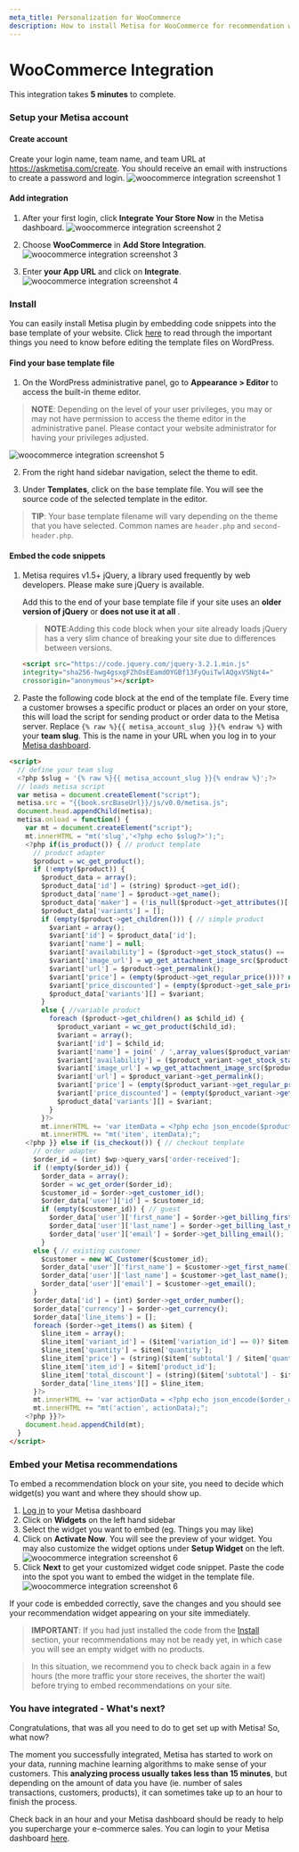 ```yaml
---
meta_title: Personalization for WooCommerce
description: How to install Metisa for WooCommerce for recommendation widgets, personalized emails and predictive customer analytics
---
```


# WooCommerce Integration

This integration takes **5 minutes** to complete.

### Setup your Metisa account

#### Create account
Create your login name, team name, and team URL at https://askmetisa.com/create. You should receive an email with instructions to create a password and login.
![woocommerce integration screenshot 1](/images/woocommerce/woocommerce-1.png)

#### Add integration
1. After your first login, click **Integrate Your Store Now** in the Metisa dashboard.
![woocommerce integration screenshot 2](/images/woocommerce/woocommerce-2.png)

2. Choose **WooCommerce** in **Add Store Integration**.
![woocommerce integration screenshot 3](/images/woocommerce/woocommerce-3.png)

3. Enter **your App URL** and click on **Integrate**.
![woocommerce integration screenshot 4](/images/woocommerce/woocommerce-4.png)

### Install
You can easily install Metisa plugin by embedding code snippets into the base template of your website. Click [here](https://codex.wordpress.org/Editing_Files#Things_You_Need_to_Know) to read through the important things you need to know before editing the template files on WordPress.

#### Find your base template file
1. On the WordPress administrative panel, go to **Appearance > Editor** to access the built-in theme editor.
  >**NOTE**: Depending on the level of your user privileges, you may or may not have permission to access the theme editor in the administrative panel. Please contact your website administrator for having your privileges adjusted.

  ![woocommerce integration screenshot 5](/images/woocommerce/woocommerce-5.png)

2. From the right hand sidebar navigation, select the theme to edit.

3. Under **Templates**, click on the base template file. You will see the source code of the selected template in the editor.
  >**TIP**: Your base template filename will vary depending on the theme that you have selected. Common names are `header.php` and `second-header.php`.

#### Embed the code snippets
1. Metisa requires v1.5+ jQuery, a library used frequently by web developers. Please make sure jQuery is available.

   Add this to the end of your base template file if your site uses an **older version of jQuery** or **does not use it at all** .
   > **NOTE**:Adding this code block when your site already loads jQuery has a very slim chance of breaking your site due to differences between versions.

   ```html
   <script src="https://code.jquery.com/jquery-3.2.1.min.js"
   integrity="sha256-hwg4gsxgFZhOsEEamdOYGBf13FyQuiTwlAQgxVSNgt4="
   crossorigin="anonymous"></script>
   ```

2. Paste the following code block at the end of the template file. Every time a customer browses a specific product or places an order on your store, this will load the script for sending product or order data to the Metisa server. Replace `{% raw %}{{ metisa_account_slug }}{% endraw %}` with your **team slug**. This is the name in your URL when you log in to your [Metisa dashboard](https://askmetisa.com/myteamslug/insights/opportunities).
  ```html
  <script>
    // define your team slug
    <?php $slug = '{% raw %}{{ metisa_account_slug }}{% endraw %}';?>
    // loads metisa script
    var metisa = document.createElement("script");
    metisa.src = "{{book.srcBaseUrl}}/js/v0.0/metisa.js";
    document.head.appendChild(metisa);
    metisa.onload = function() {
      var mt = document.createElement("script");
      mt.innerHTML = "mt('slug','<?php echo $slug?>');";
      <?php if(is_product()) { // product template
        // product adapter
        $product = wc_get_product();
        if (!empty($product)) {
          $product_data = array();
          $product_data['id'] = (string) $product->get_id();
          $product_data['name'] = $product->get_name();
          $product_data['maker'] = (!is_null($product->get_attributes()['brand']))? $product->get_attributes()['brand']->get_options()[0]: null;
          $product_data['variants'] = [];
          if (empty($product->get_children())) { // simple product
            $variant = array();
            $variant['id'] = $product_data['id'];
            $variant['name'] = null;
            $variant['availability'] = ($product->get_stock_status() == 'outofstock')? 0: $product->get_stock_quantity();
            $variant['image_url'] = wp_get_attachment_image_src($product->get_image_id())[0];
            $variant['url'] = $product->get_permalink();
            $variant['price'] = (empty($product->get_regular_price()))? null: $product->get_regular_price();
            $variant['price_discounted'] = (empty($product->get_sale_price()))? null: $product->get_sale_price();
            $product_data['variants'][] = $variant;
          }
          else { //variable product
            foreach ($product->get_children() as $child_id) {
              $product_variant = wc_get_product($child_id);
              $variant = array();
              $variant['id'] = $child_id;
              $variant['name'] = join(' / ',array_values($product_variant->get_variation_attributes()));
              $variant['availability'] = ($product_variant->get_stock_status() == 'outofstock')? 0: $product_variant->get_stock_quantity();
              $variant['image_url'] = wp_get_attachment_image_src($product_variant->get_image_id())[0];
              $variant['url'] = $product_variant->get_permalink();
              $variant['price'] = (empty($product_variant->get_regular_price()))? null: $product_variant->get_regular_price();
              $variant['price_discounted'] = (empty($product_variant->get_sale_price()))? null: $product_variant->get_sale_price();
              $product_data['variants'][] = $variant;
            }
          }?>
          mt.innerHTML += 'var itemData = <?php echo json_encode($product_data);?>;';
          mt.innerHTML += "mt('item', itemData);";
      <?php }} else if (is_checkout()) { // checkout template
        // order adapter
        $order_id = (int) $wp->query_vars['order-received'];
        if (!empty($order_id)) {
          $order_data = array();
          $order = wc_get_order($order_id);
          $customer_id = $order->get_customer_id();
          $order_data['user']['id'] = $customer_id;
          if (empty($customer_id)) { // guest
            $order_data['user']['first_name'] = $order->get_billing_first_name();
            $order_data['user']['last_name'] = $order->get_billing_last_name();
            $order_data['user']['email'] = $order->get_billing_email();
          }
        else { // existing customer
          $customer = new WC_Customer($customer_id);
          $order_data['user']['first_name'] = $customer->get_first_name();
          $order_data['user']['last_name'] = $customer->get_last_name();
          $order_data['user']['email'] = $customer->get_email();
        }
        $order_data['id'] = (int) $order->get_order_number();
        $order_data['currency'] = $order->get_currency();
        $order_data['line_items'] = [];
        foreach ($order->get_items() as $item) {
          $line_item = array();
          $line_item['variant_id'] = ($item['variation_id'] == 0)? $item['product_id']: $item['variation_id'];
          $line_item['quantity'] = $item['quantity'];
          $line_item['price'] = (string)($item['subtotal'] / $item['quantity']);
          $line_item['item_id'] = $item['product_id'];
          $line_item['total_discount'] = (string)($item['subtotal'] - $item['total']);
          $order_data['line_items'][] = $line_item;
        }?>
        mt.innerHTML += 'var actionData = <?php echo json_encode($order_data);?>;';
        mt.innerHTML += "mt('action', actionData);";
      <?php }}?>
      document.head.appendChild(mt);
    }
  </script>
  ```

### Embed your Metisa recommendations

To embed a recommendation block on your site, you need to decide which widget(s) you want and where they should show up.

1. [Log in](https://askmetisa.com/login) to your Metisa dashboard
2. Click on **Widgets** on the left hand sidebar
3. Select the widget you want to embed (eg. Things you may like)
4. Click on **Activate Now**. You will see the preview of your widget. You may also customize the widget options under **Setup Widget** on the left.
![woocommerce integration screenshot 6](/images/woocommerce/woocommerce-6.png)
5. Click **Next** to get your customized widget code snippet. Paste the code into the spot you want to embed the widget in the template file.
![woocommerce integration screenshot 6](/images/woocommerce/woocommerce-7.png)

If your code is embedded correctly, save the changes and you should see your recommendation widget appearing on your site immediately.

> **IMPORTANT**: If you had just installed the code from the [Install](#install) section, your recommendations may not be ready yet, in which case you will see an empty widget with no products.

> In this situation, we recommend you to check back again in a few hours (the more traffic your store receives, the shorter the wait) before trying to embed recommendations on your site.

### You have integrated - What's next?

Congratulations, that was all you need to do to get set up with Metisa! So, what now?

The moment you successfully integrated, Metisa has started to work on your data, running machine learning algorithms to make sense of your customers. This **analyzing process usually takes less than 15 minutes**, but depending on the amount of data you have (ie. number of sales transactions, customers, products), it can sometimes take up to an hour to finish the process.

Check back in an hour and your Metisa dashboard should be ready to help you supercharge your e-commerce sales. You can login to your Metisa dashboard [here](https://askmetisa.com/login).
